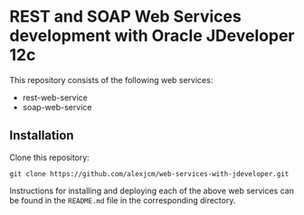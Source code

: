 # REST and SOAP Web Services development with Oracle JDeveloper 12c

This repository consists of the following web services:
- rest-web-service
- soap-web-service


## Installation

Clone this repository:

```
git clone https://github.com/alexjcm/web-services-with-jdeveloper.git
```


Instructions for installing and deploying each of the above web services can be found in the `README.md` file in the corresponding directory.

